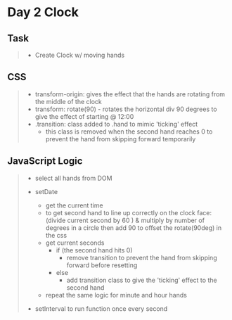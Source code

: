 # Day 2 Clock

## Task

> - Create Clock w/ moving hands

## CSS

> - transform-origin: gives the effect that the hands are rotating from the middle of the clock
> - transform: rotate(90) - rotates the horizontal div 90 degrees to give the effect of starting @ 12:00
> - .transition: class added to .hand to mimic 'ticking' effect
>   - this class is removed when the second hand reaches 0 to prevent the hand from skipping forward temporarily

## JavaScript Logic

> - select all hands from DOM
> - setDate
>
>   - get the current time
>   - to get second hand to line up correctly on the clock face: (divide current second by 60 ) & multiply by number of degrees in a circle then add 90 to offset the rotate(90deg) in the css
>   - get current seconds
>     - if (the second hand hits 0)
>       - remove transition to prevent the hand from skipping forward before resetting
>     - else
>       - add transition class to give the 'ticking' effect to the second hand
>   - repeat the same logic for minute and hour hands
>
> - setInterval to run function once every second
